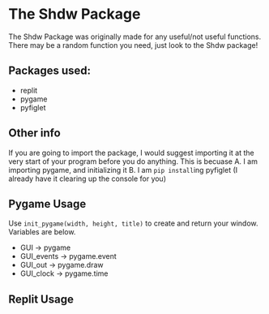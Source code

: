 # The Shdw Package
The Shdw Package was originally made for any useful/not useful functions. There may be a random function you need, just look to the Shdw package!
## Packages used:
+ replit
+ pygame
+ pyfiglet
## Other info
If you are going to import the package, I would suggest importing it at the very start of your program before you do anything. This is becuase
A. I am importing pygame, and initializing it
B. I am `pip install`ing pyfiglet
(I already have it clearing up the console for you)
## Pygame Usage
Use `init_pygame(width, height, title)` to create and return your window. Variables are below.
+ GUI -> pygame
+ GUI_events -> pygame.event
+ GUI_out -> pygame.draw
+ GUI_clock -> pygame.time
## Replit Usage
